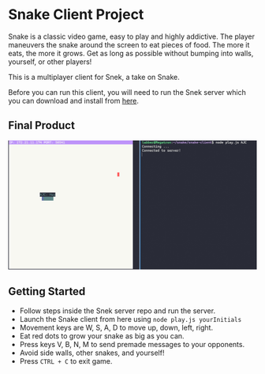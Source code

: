 # Snake Client Project

Snake is a classic video game, easy to play and highly addictive. The player maneuvers the snake around the screen to eat pieces of food. The more it eats, the more it grows. Get as long as possible without bumping into walls, yourself, or other players!

This is a multiplayer client for Snek, a take on Snake.

Before you can run this client, you will need to run the Snek server which you can download and install from [here](https://github.com/lighthouse-labs/snek-multiplayer).

## Final Product

!["Game play and Terminal"](/screenshot.PNG)

## Getting Started

- Follow steps inside the Snek server repo and run the server.
- Launch the Snake client from here using `node play.js yourInitials`
- Movement keys are W, S, A, D to move up, down, left, right.
- Eat red dots to grow your snake as big as you can.
- Press keys V, B, N, M to send premade messages to your opponents.
- Avoid side walls, other snakes, and yourself!
- Press `CTRL + C` to exit game.